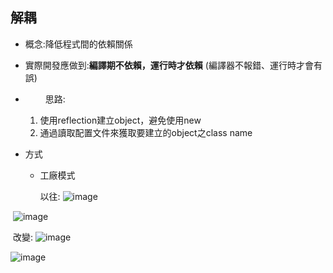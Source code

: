 ## 解耦

* 概念:降低程式間的依賴關係

* 實際開發應做到:**編譯期不依賴，運行時才依賴** (編譯器不報錯、運行時才會有誤)

 *  　　 思路:
       1. 使用reflection建立object，避免使用new
       2. 通過讀取配置文件來獲取要建立的object之class name

* 方式

  * 工廠模式

    以往: ![image](https://user-images.githubusercontent.com/17706261/162916359-c579b45e-ef79-46ed-92bd-9feef5c1267a.png)

​				![image](https://user-images.githubusercontent.com/17706261/162916489-4d55f812-508a-464b-b304-3bc70bfd32c3.png)

​			改變: ![image](https://user-images.githubusercontent.com/17706261/162916607-da24e2d1-627d-4918-93fa-0464da9b502f.png)

![image](https://user-images.githubusercontent.com/17706261/162917452-f93c479a-61d9-453a-9631-f8b2e1a7ddd8.png)